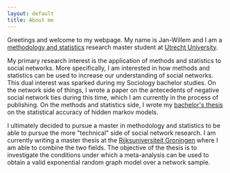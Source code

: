 ```yaml
---
layout: default
title: About me
---
```

Greetings and welcome to my webpage. My name is Jan-Willem and I am a <a href="https://www.uu.nl/masters/en/methodology-and-statistics-behavioural-biomedical-and-social-sciences"> methodology and statistics</a> research master student at <a href="https://www.uu.nl/en"> Utrecht University</a>.    

My primary research interest is the application of methods and statistics to social networks. More specifically, I am interested in how methods and statistics can be used to increase our understanding of social networks. This dual interest was sparked during my Sociology bachelor studies. On the network side of things, I wrote a paper on the antecedents of negative social network ties during this time, which I am currently in the process of publishing. On the methods and statistics side, I wrote my <a href="https://dspace.library.uu.nl/handle/1874/392939"> bachelor's thesis</a> on the statistical accuracy of hidden markov models. 

I ultimately decided to pursue a master in methodology and statistics to be able to pursue the more "technical" side of social network research. I am currently writing a master thesis at the <a href="https://www.rug.nl/?lang=en"> Rijksuniversiteit Groningen</a> where I am able to combine the two fields. The objective of the thesis is to investigate the conditions under which a meta-analysis can be used to obtain a valid exponential random graph model over a network sample. 


